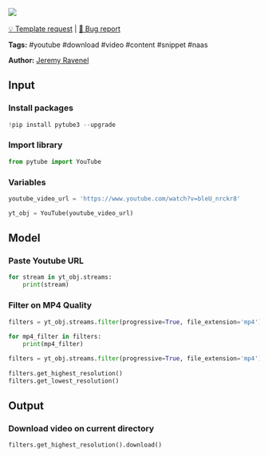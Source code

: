 <a href="https://app.naas.ai/user-redirect/naas/downloader?url=https://raw.githubusercontent.com/jupyter-naas/awesome-notebooks/master/YouTube/YouTube_Download_video.ipynb" target="_parent"><img src="https://naasai-public.s3.eu-west-3.amazonaws.com/open_in_naas.svg"/></a><br><br><a href="https://github.com/jupyter-naas/awesome-notebooks/issues/new?assignees=&labels=&template=template-request.md&title=Tool+-+Action+of+the+notebook+">💡 Template request</a> | <a href="https://github.com/jupyter-naas/awesome-notebooks/issues/new?assignees=&labels=&template=bug_report.md&title=">🚨 Bug report</a>

**Tags:** #youtube #download #video #content #snippet #naas

**Author:** [Jeremy Ravenel](https://www.linkedin.com/in/ACoAAAJHE7sB5OxuKHuzguZ9L6lfDHqw--cdnJg/)

## Input

### Install packages 


```python
!pip install pytube3 --upgrade
```

### Import library


```python
from pytube import YouTube
```

### Variables


```python
youtube_video_url = 'https://www.youtube.com/watch?v=bleU_nrckr8'

yt_obj = YouTube(youtube_video_url)
```

## Model

### Paste Youtube URL


```python
for stream in yt_obj.streams:
    print(stream)
```

### Filter on MP4 Quality


```python
filters = yt_obj.streams.filter(progressive=True, file_extension='mp4')
 
for mp4_filter in filters:
    print(mp4_filter)
```


```python
filters = yt_obj.streams.filter(progressive=True, file_extension='mp4')
 
filters.get_highest_resolution()
filters.get_lowest_resolution()
```

## Output

### Download video on current directory


```python
filters.get_highest_resolution().download()
```
